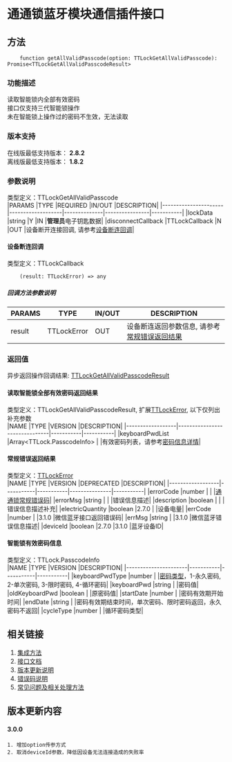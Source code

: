# 通通锁蓝牙模块通信插件接口  

## 方法
```
    function getAllValidPasscode(option: TTLockGetAllValidPasscode): Promise<TTLockGetAllValidPasscodeResult>
```  

### 功能描述   
 读取智能锁内全部有效密码  
 接口仅支持三代智能锁操作  
 未在智能锁上操作过的密码不生效，无法读取  

### 版本支持   
 在线版最低支持版本： **2.8.2**   
 离线版最低支持版本： **1.8.2**  

### 参数说明  
 类型定义：TTLockGetAllValidPasscode  
 |PARAMS                |TYPE               |REQUIRED      |IN/OUT          |DESCRIPTION|
 |----------------------|-------------------|--------------|----------------|-----------|
 |lockData              |string             |Y             |IN              |**管理员**电子钥匙数据|
 |disconnectCallback    |TTLockCallback     |N             |OUT             |设备断开连接回调, 请参考[设备断连回调](#TTLockCallback)|  

#### <span name="TTLockCallback">设备断连回调</span>  
 类型定义：TTLockCallback  
```
    (result: TTLockError) => any
```  
##### 回调方法参数说明  
 |PARAMS    |TYPE               |IN/OUT         |DESCRIPTION|
 |----------|-------------------|---------------|-----------|
 |result    |TTLockError        |OUT            |设备断连返回参数信息, 请参考[常规错误返回结果](#TTLockError)|  

### 返回值  
 异步返回操作回调结果: [TTLockGetAllValidPasscodeResult](#TTLockGetAllValidPasscodeResult)  

#### <span name="TTLockGetAllValidPasscodeResult">读取智能锁全部有效密码返回结果</span>  
 类型定义：TTLockGetAllValidPasscodeResult, 扩展[TTLockError](#TTLockError), 以下仅列出补充参数   
 |NAME              |TYPE                           |VERSION    |DESCRIPTION|
 |------------------|-------------------------------|-----------|-----------|
 |keyboardPwdList   |Array<TTLock.PasscodeInfo>     |           |有效密码列表，请参考[密码信息详情](#TTLockPasscodeInfo)|  

#### <span name="TTLockError">常规错误返回结果</span>  
 类型定义：[TTLockError](../对象类型说明/返回对象.md#TTLockError)   
 |NAME              |TYPE       |VERSION    |DEPRECATED     |DESCRIPTION|
 |------------------|-----------|-----------|---------------|-----------|
 |errorCode         |number     |           |               |[通通锁常规错误码](../参数声明/错误码.md)|
 |errorMsg          |string     |           |               |错误信息描述|
 |description       |boolean    |           |               |错误信息描述补充|
 |electricQuantity  |boolean    |2.7.0      |               |设备电量|
 |errCode           |number     |           |3.1.0          |微信蓝牙接口返回错误码|
 |errMsg            |string     |           |3.1.0          |微信蓝牙错误信息描述|
 |deviceId          |boolean    |2.7.0      |3.1.0          |蓝牙设备ID|  

#### <span name="TTLockPasscodeInfo">智能锁有效密码信息</span>  
 类型定义：TTLock.PasscodeInfo  
 |NAME                  |TYPE       |VERSION    |DESCRIPTION|
 |----------------------|-----------|-----------|-----------|
 |keyboardPwdType       |number     |           |[密码类型](../参数声明/智能锁参数.md#TTLOCK_KEYBOARD_PWD_TYPE)，1-永久密码, 2-单次密码, 3-限时密码, 4-循环密码|
 |keyboardPwd           |string     |           |密码值|
 |oldKeyboardPwd        |boolean    |           |原密码值|
 |startDate             |number     |           |密码有效期开始时间|
 |endDate               |string     |           |密码有效期结束时间，单次密码、限时密码返回，永久密码不返回|
 |cycleType             |number     |           |循环密码类型|  

## 相关链接  
 1. [集成方法](../../../README.md)  
 2. [接口文档](../接口文档.md)  
 3. [版本更新说明](../../版本更新说明.md)  
 4. [错误码说明](../参数声明/错误码.md)  
 5. [常见问题及相关处理方法](../常见问题.md)  

## 版本更新内容  
#### **3.0.0**  
    1. 增加option传参方式  
    2. 取消deviceId参数，降低因设备无法连接造成的失败率  
